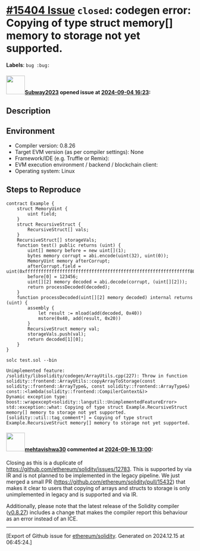 # [\#15404 Issue](https://github.com/ethereum/solidity/issues/15404) `closed`: codegen error:  Copying of type struct memory[] memory to storage not yet supported.
**Labels**: `bug :bug:`


#### <img src="https://avatars.githubusercontent.com/u/147013944?v=4" width="50">[Subway2023](https://github.com/Subway2023) opened issue at [2024-09-04 16:23](https://github.com/ethereum/solidity/issues/15404):

## Description

<!--Please shortly describe the bug you have found, and what you expect instead.-->

## Environment

- Compiler version: 0.8.26
- Target EVM version (as per compiler settings): None
- Framework/IDE (e.g. Truffle or Remix):
- EVM execution environment / backend / blockchain client:
- Operating system: Linux

## Steps to Reproduce
```solidity
contract Example {
    struct MemoryUint {
        uint field;
    }
    struct RecursiveStruct {
        RecursiveStruct[] vals;
    }
    RecursiveStruct[] storageVals;
    function test() public returns (uint) {
        uint[] memory before = new uint[](1);
        bytes memory corrupt = abi.encode(uint(32), uint(0));
        MemoryUint memory afterCorrupt;
        afterCorrupt.field = uint(0xffffffffffffffffffffffffffffffffffffffffffffffffffffffffffffff80);
        before[0] = 123456;
        uint[][2] memory decoded = abi.decode(corrupt, (uint[][2]));
        return processDecoded(decoded);
    }
    function processDecoded(uint[][2] memory decoded) internal returns (uint) {
        assembly {
            let result := mload(add(decoded, 0x40))
            mstore(0x40, add(result, 0x20))
        }
        RecursiveStruct memory val;
        storageVals.push(val);
        return decoded[1][0];
    }
}
```
```
solc test.sol --bin
```
```
Unimplemented feature:
/solidity/libsolidity/codegen/ArrayUtils.cpp(227): Throw in function solidity::frontend::ArrayUtils::copyArrayToStorage(const solidity::frontend::ArrayType&, const solidity::frontend::ArrayType&) const::<lambda(solidity::frontend::CompilerContext&)>
Dynamic exception type: boost::wrapexcept<solidity::langutil::UnimplementedFeatureError>
std::exception::what: Copying of type struct Example.RecursiveStruct memory[] memory to storage not yet supported.
[solidity::util::tag_comment*] = Copying of type struct Example.RecursiveStruct memory[] memory to storage not yet supported.
```


#### <img src="https://avatars.githubusercontent.com/u/32997409?u=b4f328ebdfeb0517e767cf91f267149f15bc3d7c&v=4" width="50">[mehtavishwa30](https://github.com/mehtavishwa30) commented at [2024-09-16 13:00](https://github.com/ethereum/solidity/issues/15404#issuecomment-2352853134):

Closing as this is a duplicate of https://github.com/ethereum/solidity/issues/12783. This is supported by via IR and is not planned to be implemented in the legacy pipeline. We just merged a small PR (https://github.com/ethereum/solidity/pull/15432) that makes it clear to users that copying of arrays and structs to storage is only unimplemented in legacy and is supported and via IR.

Additionally, please note that the latest release of the Solidity compiler ([v0.8.27](https://github.com/ethereum/solidity/releases/tag/v0.8.27)) includes a change that makes the compiler report this behaviour as an error instead of an ICE.


-------------------------------------------------------------------------------



[Export of Github issue for [ethereum/solidity](https://github.com/ethereum/solidity). Generated on 2024.12.15 at 06:45:24.]
